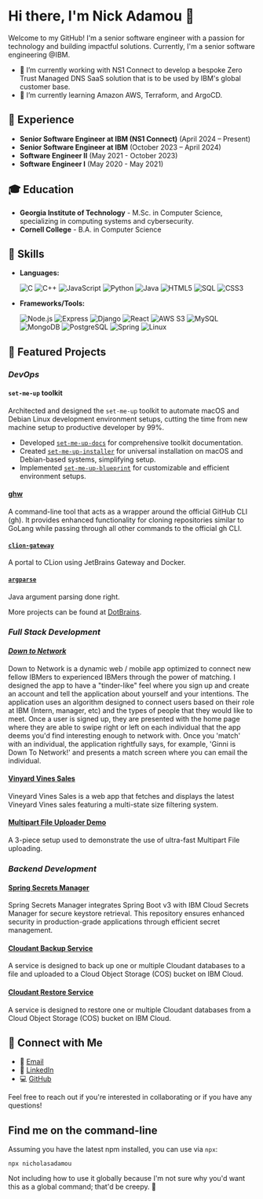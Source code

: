 # Hi there, I'm Nick Adamou 👋

Welcome to my GitHub! I'm a senior software engineer with a passion for technology and building impactful solutions. Currently, I'm a senior software engineering @IBM.

- 🔭 I’m currently working with NS1 Connect to develop a bespoke Zero Trust Managed DNS SaaS solution that is to be used by IBM's global customer base.
- 🌱 I’m currently learning Amazon AWS, Terraform, and ArgoCD.

## 💼 Experience
- **Senior Software Engineer at IBM (NS1 Connect)** (April 2024 – Present)
- **Senior Software Engineer at IBM** (October 2023 – April 2024)
- **Software Engineer II** (May 2021 - October 2023)
- **Software Engineer I** (May 2020 - May 2021)

## 🎓 Education
- **Georgia Institute of Technology** - M.Sc. in Computer Science, specializing in computing systems and cybersecurity.
- **Cornell College** - B.A. in Computer Science

## 🔧 Skills
- **Languages:**

  ![C](https://img.shields.io/badge/-C-A8B9CC?style=flat-square&logo=C&logoColor=white)
  ![C++](https://img.shields.io/badge/-C++-00599C?style=flat-square&logo=C%2B%2B&logoColor=white)
  ![JavaScript](https://img.shields.io/badge/-JavaScript-F7DF1E?style=flat-square&logo=javascript&logoColor=black)
  ![Python](https://img.shields.io/badge/-Python-3776AB?style=flat-square&logo=python&logoColor=white)
  ![Java](https://img.shields.io/badge/-Java-007396?style=flat-square&logo=java&logoColor=white)
  ![HTML5](https://img.shields.io/badge/-HTML5-E34F26?style=flat-square&logo=html5&logoColor=white)
  ![SQL](https://img.shields.io/badge/-SQL-4479A1?style=flat-square&logo=MySQL&logoColor=white)
  ![CSS3](https://img.shields.io/badge/-CSS3-1572B6?style=flat-square&logo=css3&logoColor=white)
- **Frameworks/Tools:**

  ![Node.js](https://img.shields.io/badge/-Node.js-339933?style=flat-square&logo=nodedotjs&logoColor=white)
  ![Express](https://img.shields.io/badge/-Express-000000?style=flat-square&logo=Express&logoColor=white)
  ![Django](https://img.shields.io/badge/-Django-092E20?style=flat-square&logo=django&logoColor=white)
  ![React](https://img.shields.io/badge/-React-61DAFB?style=flat-square&logo=react&logoColor=black)
  ![AWS S3](https://img.shields.io/badge/-AWS_S3-569A31?style=flat-square&logo=amazon-s3&logoColor=white)
  ![MySQL](https://img.shields.io/badge/-MySQL-4479A1?style=flat-square&logo=mysql&logoColor=white)
  ![MongoDB](https://img.shields.io/badge/-MongoDB-47A248?style=flat-square&logo=mongodb&logoColor=white)
  ![PostgreSQL](https://img.shields.io/badge/-PostgreSQL-336791?style=flat-square&logo=postgresql&logoColor=white)
  ![Spring](https://img.shields.io/badge/-Spring-6DB33F?style=flat-square&logo=spring&logoColor=white)
  ![Linux](https://img.shields.io/badge/-Linux-FCC624?style=flat-square&logo=linux&logoColor=black)

## 🚀 Featured Projects

### _DevOps_

#### `set-me-up` toolkit

Architected and designed the `set-me-up` toolkit to automate macOS and Debian Linux development environment setups, cutting the time from new machine setup to productive developer by 99%.
- Developed [`set-me-up-docs`](https://github.com/dotbrains/set-me-up-docs) for comprehensive toolkit documentation.
- Created [`set-me-up-installer`](https://github.com/dotbrains/set-me-up-installer) for universal installation on macOS and Debian-based systems, simplifying setup.
- Implemented [`set-me-up-blueprint`](https://github.com/dotbrains/set-me-up-blueprint) for customizable and efficient environment setups.

#### [ghw](https://github.com/dotbrains/ghw)

A command-line tool that acts as a wrapper around the official GitHub CLI (gh). It provides enhanced functionality for cloning repositories similar to GoLang while passing through all other commands to the official gh CLI.

#### [`clion-gateway`](https://github.com/dotbrains/clion-gateway)

A portal to CLion using JetBrains Gateway and Docker.

#### [`argparse`](https://github.com/dotbrains/argparse)

Java argument parsing done right.

More projects can be found at [DotBrains](https://github.com/orgs/dotbrains/repositories?type=all).

### _Full Stack Development_

#### [_Down to Network_](https://github.com/nicholasadamou/down-to-network)

Down to Network is a dynamic web / mobile app optimized to connect new fellow IBMers to experienced IBMers through the power of matching. I designed the app to have a "tinder-like" feel where you sign up and create an account and tell the application about yourself and your intentions. The application uses an algorithm designed to connect users based on their role at IBM (Intern, manager, etc) and the types of people that they would like to meet. Once a user is signed up, they are presented with the home page where they are able to swipe right or left on each individual that the app deems you'd find interesting enough to network with. Once you 'match' with an individual, the application rightfully says, for example, 'Ginni is Down To Network!' and presents a match screen where you can email the individual.

#### [Vinyard Vines Sales](https://github.com/nicholasadamou/vineyard-vines-sales)

Vineyard Vines Sales is a web app that fetches and displays the latest Vineyard Vines sales featuring a multi-state size filtering system.

#### [Multipart File Uploader Demo](https://github.com/nicholasadamou/multipartfile-uploader-demo)

A 3-piece setup used to demonstrate the use of ultra-fast Multipart File uploading.

### _Backend Development_

#### [Spring Secrets Manager](https://github.com/nicholasadamou/spring-secrets-manager)

Spring Secrets Manager integrates Spring Boot v3 with IBM Cloud Secrets Manager for secure keystore retrieval. This repository ensures enhanced security in production-grade applications through efficient secret management.

#### [Cloudant Backup Service](https://github.com/nicholasadamou/cloudant-backup-service)

A service is designed to back up one or multiple Cloudant databases to a file and uploaded to a Cloud Object Storage (COS) bucket on IBM Cloud.

#### [Cloudant Restore Service](https://github.com/nicholasadamou/cloudant-restore-service)

A service is designed to restore one or multiple Cloudant databases from a Cloud Object Storage (COS) bucket on IBM Cloud.

## 👥 Connect with Me
- 📧 [Email](mailto:nicholas.adamou@outlook.com)
- 👔 [LinkedIn](https://linkedin.com/in/nicholas-adamou)
- 💻 [GitHub](https://github.com/nicholasadamou)

Feel free to reach out if you're interested in collaborating or if you have any questions!

## Find me on the command-line

Assuming you have the latest npm installed, you can use via `npx`:

```
npx nicholasadamou
```

Not including how to use it globally because I'm not sure why you'd want this as a global command; that'd be creepy. 🤨
